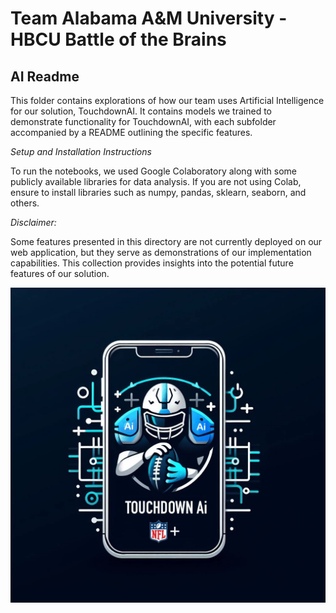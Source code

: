 # Team Alabama A&M University - HBCU Battle of the Brains

## AI Readme
This folder contains explorations of how our team uses Artificial Intelligence for our solution, TouchdownAI. It contains models we trained to demonstrate functionality for TouchdownAI, with each subfolder accompanied by a README outlining the specific features.

*Setup and Installation Instructions*

To run the notebooks, we used Google Colaboratory along with some publicly available libraries for data analysis. If you are not using Colab, ensure to install libraries such as numpy, pandas, sklearn, seaborn, and others.

*Disclaimer:*

Some features presented in this directory are not currently deployed on our web application, but they serve as demonstrations of our implementation capabilities. This collection provides insights into the potential future features of our solution.

![](./Big_logo.jpeg)

